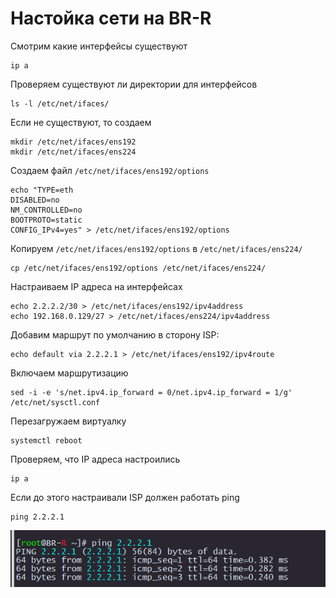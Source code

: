 # Настойка сети на BR-R

Смотрим какие интерфейсы существуют

```
ip a
```

Проверяем существуют ли директории для интерфейсов

```
ls -l /etc/net/ifaces/
```

Если не существуют, то создаем 

```
mkdir /etc/net/ifaces/ens192
mkdir /etc/net/ifaces/ens224
```

Создаем файл `/etc/net/ifaces/ens192/options`

```
echo "TYPE=eth
DISABLED=no
NM_CONTROLLED=no
BOOTPROTO=static
CONFIG_IPv4=yes" > /etc/net/ifaces/ens192/options
```

Копируем `/etc/net/ifaces/ens192/options` в `/etc/net/ifaces/ens224/`

```
cp /etc/net/ifaces/ens192/options /etc/net/ifaces/ens224/
```

Настраиваем IP адреса на интерфейсах

```
echo 2.2.2.2/30 > /etc/net/ifaces/ens192/ipv4address
echo 192.168.0.129/27 > /etc/net/ifaces/ens224/ipv4address
```

Добавим маршрут по умолчанию в сторону ISP:

```
echo default via 2.2.2.1 > /etc/net/ifaces/ens192/ipv4route
```

Включаем маршрутизацию

```
sed -i -e 's/net.ipv4.ip_forward = 0/net.ipv4.ip_forward = 1/g' /etc/net/sysctl.conf
```

Перезагружаем виртуалку

```
systemctl reboot
```

Проверяем, что IP адреса настроились

```
ip a
```

Если до этого настраивали ISP должен работать ping

```
ping 2.2.2.1
```

<p align="center">
  <img src="./pic6.png">
</p>